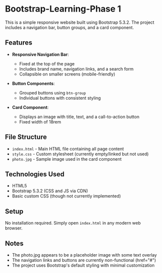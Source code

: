 # Bootstrap-Learning-Phase 1


This is a simple responsive website built using Bootstrap 5.3.2. The project includes a navigation bar, button groups, and a card component.

## Features

- **Responsive Navigation Bar**:
  - Fixed at the top of the page
  - Includes brand name, navigation links, and a search form
  - Collapsible on smaller screens (mobile-friendly)

- **Button Components**:
  - Grouped buttons using `btn-group`
  - Individual buttons with consistent styling

- **Card Component**:
  - Displays an image with title, text, and a call-to-action button
  - Fixed width of 18rem

## File Structure

- `index.html` - Main HTML file containing all page content
- `style.css` - Custom stylesheet (currently empty/linked but not used)
- `photo.jpg` - Sample image used in the card component

## Technologies Used

- HTML5
- Bootstrap 5.3.2 (CSS and JS via CDN)
- Basic custom CSS (though not currently implemented)

## Setup

No installation required. Simply open `index.html` in any modern web browser.

## Notes

- The photo.jpg appears to be a placeholder image with some text overlay
- The navigation links and buttons are currently non-functional (href="#")
- The project uses Bootstrap's default styling with minimal customization


